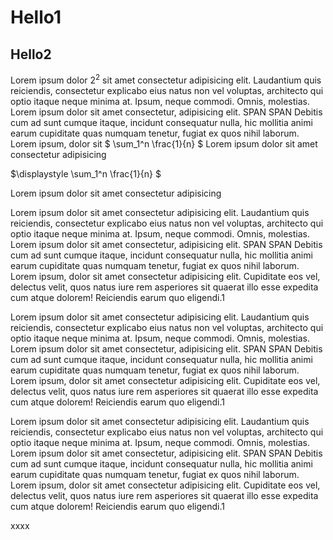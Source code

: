 # Hello1

## Hello2

Lorem ipsum dolor $2^2$ sit amet consectetur adipisicing elit. Laudantium quis reiciendis, consectetur explicabo eius natus non vel voluptas, architecto qui optio itaque neque minima at. Ipsum, neque commodi. Omnis, molestias. Lorem ipsum dolor sit amet consectetur, adipisicing elit. SPAN <span class="aside">SPAN</span> Debitis cum ad sunt cumque itaque, incidunt consequatur nulla, hic mollitia animi earum cupiditate quas numquam tenetur, fugiat ex quos nihil laborum. Lorem ipsum, dolor sit 
<span class="formula"> $ \sum_1^n \frac{1}{n} $ </span>
Lorem ipsum dolor sit amet consectetur adipisicing 

<span class="formula"> $\displaystyle \sum_1^n \frac{1}{n} $ </span>

Lorem ipsum dolor sit amet consectetur adipisicing 

Lorem ipsum dolor sit amet consectetur adipisicing elit. Laudantium quis reiciendis, consectetur explicabo eius natus non vel voluptas, architecto qui optio itaque neque minima at. Ipsum, neque commodi. Omnis, molestias. Lorem ipsum dolor sit amet consectetur, adipisicing elit. SPAN <span class="aside">SPAN</span> Debitis cum ad sunt cumque itaque, incidunt consequatur nulla, hic mollitia animi earum cupiditate quas numquam tenetur, fugiat ex quos nihil laborum. Lorem ipsum, dolor sit amet consectetur adipisicing elit. Cupiditate eos vel, delectus velit, quos natus iure rem asperiores sit quaerat illo esse expedita cum atque dolorem! Reiciendis earum quo eligendi.1

Lorem ipsum dolor sit amet consectetur adipisicing elit. Laudantium quis reiciendis, consectetur explicabo eius natus non vel voluptas, architecto qui optio itaque neque minima at. Ipsum, neque commodi. Omnis, molestias. Lorem ipsum dolor sit amet consectetur, adipisicing elit. SPAN <span class="aside">SPAN</span> Debitis cum ad sunt cumque itaque, incidunt consequatur nulla, hic mollitia animi earum cupiditate quas numquam tenetur, fugiat ex quos nihil laborum. Lorem ipsum, dolor sit amet consectetur adipisicing elit. Cupiditate eos vel, delectus velit, quos natus iure rem asperiores sit quaerat illo esse expedita cum atque dolorem! Reiciendis earum quo eligendi.1

Lorem ipsum dolor sit amet consectetur adipisicing elit. Laudantium quis reiciendis, consectetur explicabo eius natus non vel voluptas, architecto qui optio itaque neque minima at. Ipsum, neque commodi. Omnis, molestias. Lorem ipsum dolor sit amet consectetur, adipisicing elit. SPAN <span class="aside">SPAN</span> Debitis cum ad sunt cumque itaque, incidunt consequatur nulla, hic mollitia animi earum cupiditate quas numquam tenetur, fugiat ex quos nihil laborum. Lorem ipsum, dolor sit amet consectetur adipisicing elit. Cupiditate eos vel, delectus velit, quos natus iure rem asperiores sit quaerat illo esse expedita cum atque dolorem! Reiciendis earum quo eligendi.1

xxxx
